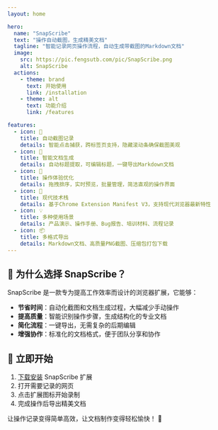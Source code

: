 ```yaml
---
layout: home

hero:
  name: "SnapScribe"
  text: "操作自动截图，生成精美文档"
  tagline: "智能记录网页操作流程，自动生成带截图的Markdown文档"
  image:
    src: https://pic.fengsutb.com/pic/SnapScribe.png
    alt: SnapScribe
  actions:
    - theme: brand
      text: 开始使用
      link: /installation
    - theme: alt
      text: 功能介绍
      link: /features

features:
  - icon: 📸
    title: 自动截图记录
    details: 智能点击捕获，跨标签页支持，隐藏滚动条确保截图美观
  - icon: 📝
    title: 智能文档生成
    details: 自动标题提取，可编辑标题，一键导出Markdown文档
  - icon: 🎯
    title: 操作体验优化
    details: 拖拽排序，实时预览，批量管理，简洁直观的操作界面
  - icon: 🚀
    title: 现代技术栈
    details: 基于Chrome Extension Manifest V3，支持现代浏览器最新特性
  - icon: 💡
    title: 多种使用场景
    details: 产品演示、操作手册、Bug报告、培训材料、流程记录
  - icon: 📦
    title: 多格式导出
    details: Markdown文档、高质量PNG截图、压缩包打包下载
---
```


## 🌟 为什么选择 SnapScribe？

SnapScribe 是一款专为提高工作效率而设计的浏览器扩展，它能够：

- **节省时间**：自动化截图和文档生成过程，大幅减少手动操作
- **提高质量**：智能识别操作步骤，生成结构化的专业文档
- **简化流程**：一键导出，无需复杂的后期编辑
- **增强协作**：标准化的文档格式，便于团队分享和协作

## 🎯 立即开始

1. [下载安装](/installation) SnapScribe 扩展
2. 打开需要记录的网页
3. 点击扩展图标开始录制
4. 完成操作后导出精美文档

让操作记录变得简单高效，让文档制作变得轻松愉快！ 🎉